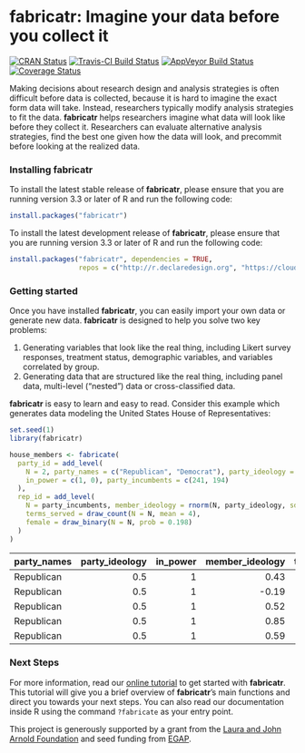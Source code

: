 fabricatr: Imagine your data before you collect it
================

<!-- README.md is generated from README.Rmd. Please edit that file -->

[![CRAN
Status](https://www.r-pkg.org/badges/version/fabricatr)](https://cran.r-project.org/package=fabricatr)
[![Travis-CI Build
Status](https://travis-ci.org/DeclareDesign/fabricatr.svg?branch=master)](https://travis-ci.org/DeclareDesign/fabricatr)
[![AppVeyor Build
Status](https://ci.appveyor.com/api/projects/status/github/DeclareDesign/fabricatr?branch=master&svg=true)](https://ci.appveyor.com/project/DeclareDesign/fabricatr)
[![Coverage
Status](https://coveralls.io/repos/github/DeclareDesign/fabricatr/badge.svg?branch=master)](https://coveralls.io/github/DeclareDesign/fabricatr?branch=master)

Making decisions about research design and analysis strategies is often
difficult before data is collected, because it is hard to imagine the
exact form data will take. Instead, researchers typically modify
analysis strategies to fit the data. **fabricatr** helps researchers
imagine what data will look like before they collect it. Researchers can
evaluate alternative analysis strategies, find the best one given how
the data will look, and precommit before looking at the realized data.

### Installing fabricatr

To install the latest stable release of **fabricatr**, please ensure
that you are running version 3.3 or later of R and run the following
code:

``` r
install.packages("fabricatr")
```

To install the latest development release of **fabricatr**, please
ensure that you are running version 3.3 or later of R and run the
following code:

``` r
install.packages("fabricatr", dependencies = TRUE,
                 repos = c("http://r.declaredesign.org", "https://cloud.r-project.org"))
```

### Getting started

Once you have installed **fabricatr**, you can easily import your own
data or generate new data. **fabricatr** is designed to help you solve
two key problems:

1.  Generating variables that look like the real thing, including Likert
    survey responses, treatment status, demographic variables, and
    variables correlated by group.
2.  Generating data that are structured like the real thing, including
    panel data, multi-level (“nested”) data or cross-classified data.

**fabricatr** is easy to learn and easy to read. Consider this example
which generates data modeling the United States House of
Representatives:

``` r
set.seed(1)
library(fabricatr)

house_members <- fabricate(
  party_id = add_level(
    N = 2, party_names = c("Republican", "Democrat"), party_ideology = c(0.5, -0.5),
    in_power = c(1, 0), party_incumbents = c(241, 194)
  ),
  rep_id = add_level(
    N = party_incumbents, member_ideology = rnorm(N, party_ideology, sd = 0.5),
    terms_served = draw_count(N = N, mean = 4),
    female = draw_binary(N = N, prob = 0.198)
  )
)
```

| party\_names | party\_ideology | in\_power | member\_ideology | terms\_served | female |
|:-------------|----------------:|----------:|-----------------:|--------------:|-------:|
| Republican   |             0.5 |         1 |             0.43 |             3 |      0 |
| Republican   |             0.5 |         1 |            -0.19 |             1 |      0 |
| Republican   |             0.5 |         1 |             0.52 |             4 |      0 |
| Republican   |             0.5 |         1 |             0.85 |             2 |      0 |
| Republican   |             0.5 |         1 |             0.59 |             5 |      0 |

### Next Steps

For more information, read our [online
tutorial](/r/fabricatr/articles/getting_started.html) to get started
with **fabricatr**. This tutorial will give you a brief overview of
**fabricatr**’s main functions and direct you towards your next steps.
You can also read our documentation inside R using the command
`?fabricate` as your entry point.

This project is generously supported by a grant from the [Laura and John
Arnold Foundation](http://www.arnoldfoundation.org) and seed funding
from [EGAP](http://egap.org).
